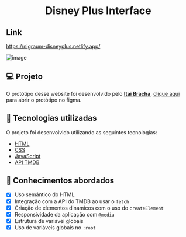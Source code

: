 <h1 align="center">
  Disney Plus Interface
 </h1> 
 
 ## Link 
 https://nigraum-disneyplus.netlify.app/

![image](https://user-images.githubusercontent.com/102248990/171677170-7988c880-98c8-46d0-bcb4-540270cc7f10.png)


## 💻 Projeto

O protótipo desse website foi desenvolvido pelo [**Itai Bracha**](https://www.figma.com/@itaibracha), [clique aqui](https://www.figma.com/file/AfcZjKNRxDWOSSI0vrnrls?node-id=0%3A105) para abrir o protótipo no figma.

## 🚀 Tecnologias utilizadas

O projeto foi desenvolvido utilizando as seguintes tecnologias:

- [HTML](https://html.com/)
- [CSS](https://www.w3schools.com/css/css_website_layout.asp)
- [JavaScript](https://www.javascript.com/)
- [API TMDB](https://www.themoviedb.org/documentation/api)


## 📝 Conhecimentos abordados

- [x] Uso semântico do HTML
- [x] Integração com a API do TMDB ao usar o `fetch`
- [x] Criação de elementos dinamicos com o uso do `createElement`
- [x] Responsividade da aplicação com `@media`
- [x] Estrutura de variavei globais
- [x] Uso de variáveis globais no `:root`
